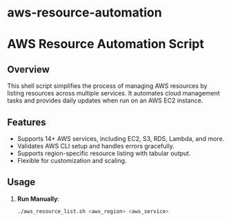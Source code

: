 # aws-resource-automation
# AWS Resource Automation Script

## Overview
This shell script simplifies the process of managing AWS resources by listing resources across multiple services. It automates cloud management tasks and provides daily updates when run on an AWS EC2 instance.

## Features
- Supports 14+ AWS services, including EC2, S3, RDS, Lambda, and more.
- Validates AWS CLI setup and handles errors gracefully.
- Supports region-specific resource listing with tabular output.
- Flexible for customization and scaling.

## Usage
1. **Run Manually**:
   ```bash
   ./aws_resource_list.sh <aws_region> <aws_service>
